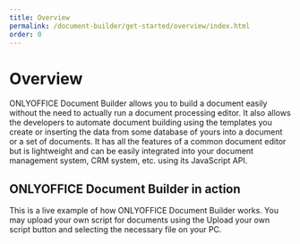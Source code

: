 ```yaml
---
title: Overview
permalink: /document-builder/get-started/overview/index.html
order: 0
---
```

# Overview

ONLYOFFICE Document Builder allows you to build a document easily without the need to actually run a document processing editor. It also allows the developers to automate document building using the templates you create or inserting the data from some database of yours into a document or a set of documents. It has all the features of a common document editor but is lightweight and can be easily integrated into your document management system, CRM system, etc. using its JavaScript API.

## ONLYOFFICE Document Builder in action

This is a live example of how ONLYOFFICE Document Builder works. You may upload your own script for documents using the Upload your own script button and selecting the necessary file on your PC.
